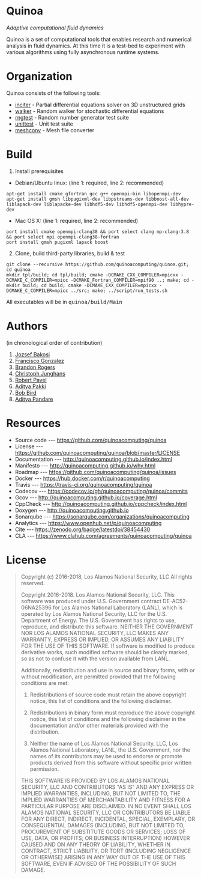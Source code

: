 Quinoa
======

_Adaptive computational fluid dynamics_

Quinoa is a set of computational tools that enables research and numerical analysis in fluid dynamics. At this time it is a test-bed to experiment with various algorithms using fully asynchronous runtime systems.

Organization
============

Quinoa consists of the following tools:

  - [inciter](http://quinoacomputing.github.io/inciter_doc.html) - Partial differential equations solver on 3D unstructured grids
  - [walker](http://quinoacomputing.github.io/walker_doc.html) - Random walker for stochastic differential equations
  - [rngtest](http://quinoacomputing.github.io/rngtest_doc.html) - Random number generator test suite
  - [unittest](http://quinoacomputing.github.io/unittest_doc.html) - Unit test suite
  - [meshconv](http://quinoacomputing.github.io/meshconv_doc.html) - Mesh file converter

Build
=====

1. Install prerequisites

- Debian/Ubuntu linux: (line 1: required, line 2: recommended)

```
apt-get install cmake gfortran gcc g++ openmpi-bin libopenmpi-dev
apt-get install gmsh libpugixml-dev libpstreams-dev libboost-all-dev liblapack-dev liblapacke-dev libhdf5-dev libhdf5-openmpi-dev libhypre-dev
```

- Mac OS X: (line 1: required, line 2: recommended)

```
port install cmake openmpi-clang38 && port select clang mp-clang-3.8 && port select mpi openmpi-clang38-fortran
port install gmsh pugixml lapack boost
```

2. Clone, build third-party libraries, build & test

```
git clone --recursive https://github.com/quinoacomputing/quinoa.git; cd quinoa
mkdir tpl/build; cd tpl/build; cmake -DCMAKE_CXX_COMPILER=mpicxx -DCMAKE_C_COMPILER=mpicc -DCMAKE_Fortran_COMPILER=mpif90 ..; make; cd -
mkdir build; cd build; cmake -DCMAKE_CXX_COMPILER=mpicxx -DCMAKE_C_COMPILER=mpicc ../src; make; ../script/run_tests.sh
```

All executables will be in <tt>quinoa/build/Main</tt>

Authors
=======
(in chronological order of contribution)

1. [Jozsef Bakosi](https://github.com/jbakosi)
2. [Francisco Gonzalez](https://github.com/franjgonzalez)
3. [Brandon Rogers](https://github.com/brog2610)
4. [Christoph Junghans](https://github.com/junghans)
5. [Robert Pavel](https://github.com/rspavel)
6. [Aditya Pakki](https://github.com/adityapakki)
7. [Bob Bird](https://github.com/rfbird)
8. [Aditya Pandare](https://github.com/adityakpandare)

Resources
=========

- Source code --- https://github.com/quinoacomputing/quinoa
- License --- https://github.com/quinoacomputing/quinoa/blob/master/LICENSE
- Documentation --- http://quinoacomputing.github.io/index.html
- Manifesto --- http://quinoacomputing.github.io/why.html
- Roadmap --- https://github.com/quinoacomputing/quinoa/issues
- Docker --- https://hub.docker.com/r/quinoacomputing
- Travis --- https://travis-ci.org/quinoacomputing/quinoa
- Codecov --- https://codecov.io/gh/quinoacomputing/quinoa/commits
- Gcov --- http://quinoacomputing.github.io/coverage.html
- CppCheck --- http://quinoacomputing.github.io/cppcheck/index.html
- Doxygen --- http://quinoacomputing.github.io
- Sonarqube --- https://sonarqube.com/organizations/quinoacomputing
- Analytics --- https://www.openhub.net/p/quinoacomputing
- Cite --- https://zenodo.org/badge/latestdoi/38454430
- CLA --- https://www.clahub.com/agreements/quinoacomputing/quinoa

License
=======

> Copyright (c) 2016-2018, Los Alamos National Security, LLC
> All rights reserved.
> 
> Copyright 2016-2018. Los Alamos National Security, LLC. This software was
> produced under U.S. Government contract DE-AC52-06NA25396 for Los Alamos
> National Laboratory (LANL), which is operated by Los Alamos National Security,
> LLC for the U.S. Department of Energy. The U.S. Government has rights to use,
> reproduce, and distribute this software. NEITHER THE GOVERNMENT NOR LOS ALAMOS
> NATIONAL SECURITY, LLC MAKES ANY WARRANTY, EXPRESS OR IMPLIED, OR ASSUMES ANY
> LIABILITY FOR THE USE OF THIS SOFTWARE. If software is modified to produce
> derivative works, such modified software should be clearly marked, so as not to
> confuse it with the version available from LANL.
>  
> Additionally, redistribution and use in source and binary forms, with or without
> modification, are permitted provided that the following conditions are met:
> 
> 1. Redistributions of source code must retain the above copyright notice, this
> list of conditions and the following disclaimer.
> 
> 2. Redistributions in binary form must reproduce the above copyright notice,
> this list of conditions and the following disclaimer in the documentation and/or
> other materials provided with the distribution.
> 
> 3. Neither the name of Los Alamos National Security, LLC, Los Alamos National
> Laboratory, LANL, the U.S. Government, nor the names of its contributors may be
> used to endorse or promote products derived from this software without specific
> prior written permission.
> 
> THIS SOFTWARE IS PROVIDED BY LOS ALAMOS NATIONAL SECURITY, LLC AND CONTRIBUTORS
> "AS IS" AND ANY EXPRESS OR IMPLIED WARRANTIES, INCLUDING, BUT NOT LIMITED TO,
> THE IMPLIED WARRANTIES OF MERCHANTABILITY AND FITNESS FOR A PARTICULAR PURPOSE
> ARE DISCLAIMED. IN NO EVENT SHALL LOS ALAMOS NATIONAL SECURITY, LLC OR
> CONTRIBUTORS BE LIABLE FOR ANY DIRECT, INDIRECT, INCIDENTAL, SPECIAL, EXEMPLARY,
> OR CONSEQUENTIAL DAMAGES (INCLUDING, BUT NOT LIMITED TO, PROCUREMENT OF
> SUBSTITUTE GOODS OR SERVICES; LOSS OF USE, DATA, OR PROFITS; OR BUSINESS
> INTERRUPTION) HOWEVER CAUSED AND ON ANY THEORY OF LIABILITY, WHETHER IN
> CONTRACT, STRICT LIABILITY, OR TORT (INCLUDING NEGLIGENCE OR OTHERWISE) ARISING
> IN ANY WAY OUT OF THE USE OF THIS SOFTWARE, EVEN IF ADVISED OF THE POSSIBILITY
> OF SUCH DAMAGE.

